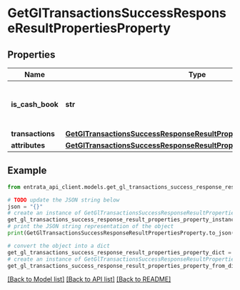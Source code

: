 # GetGlTransactionsSuccessResponseResultPropertiesProperty


## Properties

Name | Type | Description | Notes
------------ | ------------- | ------------- | -------------
**is_cash_book** | **str** | Indicates whether the property is a cash book. | 
**transactions** | [**GetGlTransactionsSuccessResponseResultPropertiesPropertyTransactions**](GetGlTransactionsSuccessResponseResultPropertiesPropertyTransactions.md) |  | 
**attributes** | [**GetGlTransactionsSuccessResponseResultPropertiesPropertyAttributes**](GetGlTransactionsSuccessResponseResultPropertiesPropertyAttributes.md) |  | 

## Example

```python
from entrata_api_client.models.get_gl_transactions_success_response_result_properties_property import GetGlTransactionsSuccessResponseResultPropertiesProperty

# TODO update the JSON string below
json = "{}"
# create an instance of GetGlTransactionsSuccessResponseResultPropertiesProperty from a JSON string
get_gl_transactions_success_response_result_properties_property_instance = GetGlTransactionsSuccessResponseResultPropertiesProperty.from_json(json)
# print the JSON string representation of the object
print(GetGlTransactionsSuccessResponseResultPropertiesProperty.to_json())

# convert the object into a dict
get_gl_transactions_success_response_result_properties_property_dict = get_gl_transactions_success_response_result_properties_property_instance.to_dict()
# create an instance of GetGlTransactionsSuccessResponseResultPropertiesProperty from a dict
get_gl_transactions_success_response_result_properties_property_from_dict = GetGlTransactionsSuccessResponseResultPropertiesProperty.from_dict(get_gl_transactions_success_response_result_properties_property_dict)
```
[[Back to Model list]](../README.md#documentation-for-models) [[Back to API list]](../README.md#documentation-for-api-endpoints) [[Back to README]](../README.md)


